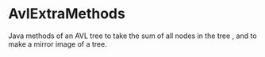 # AvlExtraMethods
Java methods of an AVL tree to take the sum of all nodes in the tree , and to make a mirror image of a tree. 
